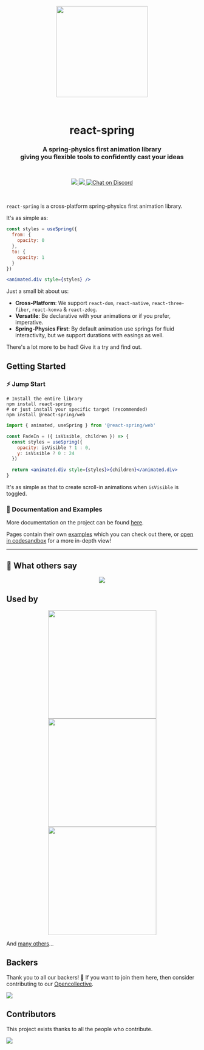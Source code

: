 <p align="center">
  <img src="https://i.imgur.com/QZownhg.png" width="240" />
</p>

<br />

<h1 align="center">react-spring</h1>
<h3 align="center">A spring-physics first animation library <br>giving you flexible tools to confidently cast your ideas</h3>

<br>

<p align="center">
  <a href="https://www.npmjs.com/package/react-spring" target="_blank">
    <img src="https://img.shields.io/npm/v/react-spring.svg?style=flat&colorA=000000&colorB=000000" />
  </a>
  <a href="https://www.npmjs.com/package/react-spring" target="_blank">
    <img src="https://img.shields.io/npm/dm/react-spring.svg?style=flat&colorA=000000&colorB=000000" />
  </a>
  <a href="https://discord.gg/ZZjjNvJ" target="_blank">
    <img src="https://img.shields.io/discord/740090768164651008?style=flat&colorA=000000&colorB=000000&label=discord&logo=discord&logoColor=ffffff" alt="Chat on Discord">
  </a>
</p>

<br>

`react-spring` is a cross-platform spring-physics first animation library.

It's as simple as:

```jsx
const styles = useSpring({
  from: {
    opacity: 0
  },
  to: {
    opacity: 1
  }
})

<animated.div style={styles} />
```

Just a small bit about us:

* **Cross-Platform**: We support `react-dom`, `react-native`, `react-three-fiber`, `react-konva` & `react-zdog`.
* **Versatile**: Be declarative with your animations or if you prefer, imperative.
* **Spring-Physics First**: By default animation use springs for fluid interactivity, but we support durations with easings as well.

There's a lot more to be had! Give it a try and find out.

## Getting Started

### ⚡️ Jump Start 

```shell
# Install the entire library
npm install react-spring
# or just install your specific target (recommended)
npm install @react-spring/web
```

```jsx
import { animated, useSpring } from '@react-spring/web'

const FadeIn = ({ isVisible, children }) => {
  const styles = useSpring({
    opacity: isVisible ? 1 : 0,
    y: isVisible ? 0 : 24
  })

  return <animated.div style={styles}>{children}</animated.div>
}
```

It's as simple as that to create scroll-in animations when `isVisible` is toggled.

### 📖  Documentation and Examples

More documentation on the project can be found [here](https://www.react-spring.io).

Pages contain their own [examples](https://react-spring.io/hooks/use-spring#demos) which you can check out there, or [open in codesandbox](https://codesandbox.io/s/github/pmndrs/react-spring/tree/master/demo/src/sandboxes/card) for a more in-depth view!

---

## 📣  What others say

<p align="middle">
  <img src="assets/testimonies.jpg" />
</p>

##  Used by

<p align="middle">
  <a href="https://nextjs.org/"><img width="285" src="assets/projects/next.png"></a>
  <a href="https://codesandbox.io/"><img width="285" src="assets/projects/csb.png"></a>
  <a href="https://aragon.org/"><img width="285" src="assets/projects/aragon.png"></a>
</p>

And [many others](https://github.com/react-spring/react-spring/network/dependents)...

## Backers

Thank you to all our backers! 🙏 If you want to join them here, then consider contributing to our [Opencollective](https://opencollective.com/react-spring).

<a href="https://opencollective.com/react-spring#backers" target="_blank">
  <img src="https://opencollective.com/react-spring/backers.svg?width=890"/>
</a>

## Contributors

This project exists thanks to all the people who contribute.

<a href="https://github.com/react-spring/react-spring/graphs/contributors">
  <img src="https://opencollective.com/react-spring/contributors.svg?width=890" />
</a>
